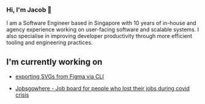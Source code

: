 ### Hi, I'm Jacob 👋

I am a Software Engineer based in Singapore with 10 years of in-house and agency experience working on user-facing software and scalable systems. I also specialise in improving developer productivity through more efficient tooling and engineering practices.

## I'm currently working on
- [exporting SVGs from Figma via CLI](https://github.com/jacobtyq/export-figma-svg)

- [Jobsgowhere - Job board for people who lost their jobs during covid crisis](https://github.com/jobsgowhere/jobsgowhere)
